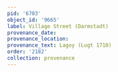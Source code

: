 ```yaml
---
pid: '6703'
object_id: '9665'
label: Village Street (Darmstadt)
provenance_date:
provenance_location:
provenance_text: Lagoy (Lugt 1710)
order: '2182'
collection: provenance
---
```

